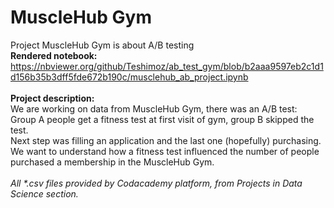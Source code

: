 # MuscleHub Gym
Project MuscleHub Gym is about A/B testing<br>
<b>Rendered notebook:</b><br>
https://nbviewer.org/github/Teshimoz/ab_test_gym/blob/b2aaa9597eb2c1d1d156b35b3dff5fde672b190c/musclehub_ab_project.ipynb
<br><br>
<b>Project description:</b><br>
We are working on data from MuscleHub Gym, there was an A/B test:<br>
Group A people get a fitness test at first visit of gym, group B skipped the test.<br>
Next step was filling an application and the last one (hopefully) purchasing.<br>
We want to understand how a fitness test influenced the number of people purchased a membership in the MuscleHub Gym.
<br>
<br>
<i>All *.csv files provided by Codacademy platform, from Projects in Data Science section.</i>
